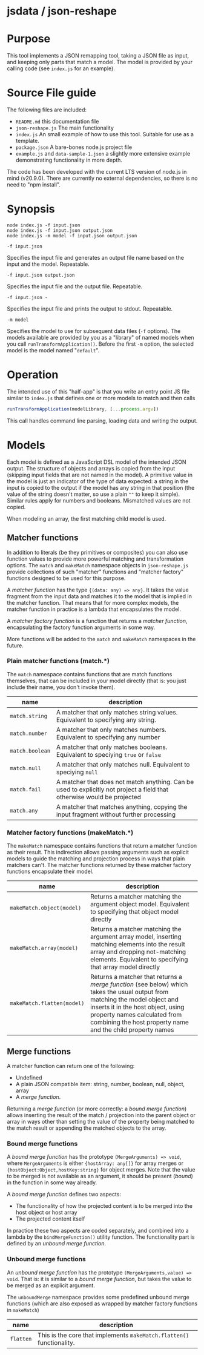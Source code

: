 # jsdata / json-reshape

# Purpose

This tool implements a JSON remapping tool, taking a JSON file as input, and 
keeping only parts that match a model.
The model is provided by your calling code (see `index.js` for an example).

# Source File guide

The following files are included:

* `README.md` this documentation file
* `json-reshape.js` The main functionality
* `index.js` An small example of how to use this tool. Suitable for use
  as a template.
* `package.json` A bare-bones node.js project file
* `example.js` and `data-sample-1.json` a slightly more extensive example
  demonstrating functionality in more depth.

The code has been developed with the current LTS version of node.js
in mind (v20.9.0). There are currently no external dependencies, so
there is no need to "npm install".

# Synopsis

```
node index.js -f input.json
node index.js -f input.json output.json
node index.js -m model -f input.json output.json
```

`-f input.json`

Specifies the input file and generates an output file name based on the input 
and the model. Repeatable.

`-f input.json output.json`

Specifies the input file and the output file. Repeatable.

`-f input.json -`

Specifies the input file and prints the output to stdout. Repeatable.

`-m model`

Specifies the model to use for subsequent data files (`-f` options). The models
available are provided by you as a "library" of named models when you call
`runTransformApplication()`. Before the first `-m` option, the selected model is
the model named "`default`".

# Operation

The intended use of this "half-app" is that you write an entry point JS file
similar to `index.js` that defines one or more models to match and then calls

```javascript
runTransformApplication(modelLibrary, [...process.argv])
```

This call handles command line parsing, loading data and writing the output.

# Models

Each model is defined as a JavaScript DSL model of the intended JSON output.
The structure of objects and arrays is copied from the input (skipping input
fields that are not named in the model). A primitive value in the model is
just an indicator of the type of data expected: a string in the input is copied
to the output if the model has any string in that position (the value of the
string doesn't matter, so use a plain `""` to keep it simple). Similar rules
apply for numbers and booleans. Mismatched values are not copied.

When modeling an array, the first matching child model is used.

## Matcher functions

In addition to literals (be they primitives or composites) you can also use
function values to provide more powerful matching and transformation options.
The `match` and `makeMatch` namespace objects in `json-reshape.js` provide
collections of such "matcher" functions and "matcher factory" functions
designed to be used for this purpose.

A _matcher function_ has the type `{(data: any) => any}`. It takes the value
fragment from the input data and matches it to the model that is implied
in the matcher function. That means that for more complex models, the
matcher function in practice is a lambda that encapsulates the model.

A _matcher factory function_ is a function that returns a
_matcher function_, encapsulating the factory function arguments in some way.

More functions will be added to the `match` and `makeMatch` namespaces in the future.

### Plain matcher functions (match.*)

The `match` namespace contains functions that are match functions themselves,
that can be included in your model directly (that is: you just include their
name, you don't invoke them).

| name | description |
| --- | --- |
| `match.string` | A matcher that only matches string values. Equivalent to specifying any string. |
| `match.number` | A matcher that only matches numbers. Equivalent to specifying any number |
| `match.boolean` | A matcher that only matches booleans. Equivalent to speciying `true` or `false` |
| `match.null` | A matcher that only matches null. Equivalent to speciying `null` |
| `match.fail` | A matcher that does not match anything. Can be used to explicitly not project a field that otherwise would be projected |
| `match.any` | A matcher that matches anything, copying the input fragment without further processing |

### Matcher factory functions (makeMatch.*)

The `makeMatch` namespace contains functions that return a matcher function
as their result. This indirection allows passing arguments such as explicit models
to guide the matching and projection process in ways that plain matchers can't.
The matcher functions returned by these matcher factory functions encapsulate
their model.

| name | description |
| --- | --- |
| `makeMatch.object(model)` | Returns a matcher matching the argument object model. Equivalent to specifying that object model directly |
| `makeMatch.array(model)` | Returns a matcher matching the argument array model, inserting matching elements into the result array and dropping not-matching elements. Equivalent to specifying that array model directly |
| `makeMatch.flatten(model)` | Returns a matcher that returns a _merge function_ (see below) which takes the usual output from matching the model object and inserts it in the host object, using property names calculated from combining the host property name and the child property names |

## Merge functions

A matcher function can return one of the following:

* Undefined
* A plain JSON compatible item: string, number, boolean, null, object, array
* A _merge function_.

Returning a _merge function_ (or more correctly: a _bound merge function_) 
allows inserting the result of the match / projection into the parent object
or array in ways other than setting the value of the property being matched
to the match result or appending the matched objects to the array.

### Bound merge functions

A _bound merge function_ has the prototype `(MergeArguments) => void`,
where `MergeArguments` is either `{hostArray: any[]}` for array merges or
`{hostObject:Object,hostKey:string}` for object merges. Note that the
value to be merged is not available as an argument, it should be present
(_bound_) in the function in some way already.

A _bound merge function_ defines two aspects:
* The functionality of how the projected content is to be merged into the host object or host array
* The projected content itself

In practice these two aspects are coded separately, and combined into a lambda
by the `bindMergeFunction()` utility function. The functionality part is
defined by an _unbound merge function_.

### Unbound merge functions

An _unbound merge function_ has the prototype `(MergeArguments,value) => void`.
That is: it is similar to a _bound merge function_, but takes the value to
be merged as an explicit argument.

The `unboundMerge` namespace provides some predefined unbound merge functions
(which are also exposed as wrapped by matcher factory functions in `makeMatch`)

| name | description |
| --- | --- |
| `flatten` | This is the core that implements `makeMatch.flatten()` functionality. |
